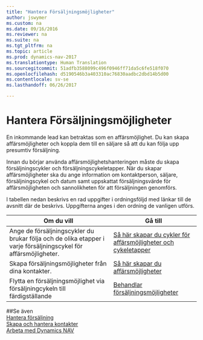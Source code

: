 ```yaml
---
title: "Hantera Försäljningsmöjligheter"
author: jswymer
ms.custom: na
ms.date: 09/16/2016
ms.reviewer: na
ms.suite: na
ms.tgt_pltfrm: na
ms.topic: article
ms.prod: dynamics-nav-2017
ms.translationtype: Human Translation
ms.sourcegitcommit: 51adfb3588099c496f0946ff71da5c6fe518f070
ms.openlocfilehash: d5190546b3a403310ac76830aadbc2dbd14b5d00
ms.contentlocale: sv-se
ms.lasthandoff: 06/26/2017

---
```

# <a name="manage-sales-opportunities"></a>Hantera Försäljningsmöjligheter
En inkommande lead kan betraktas som en affärsmöjlighet. Du kan skapa affärsmöjligheter och koppla dem till en säljare så att du kan följa upp presumtiv försäljning.

Innan du börjar använda affärsmöjlighetshanteringen måste du skapa försäljningscykler och försäljningscykeletapper. När du skapar affärsmöjligheter ska du ange information om kontaktperson, säljare, försäljningscykel och datum samt uppskattat försäljningsvärde för affärsmöjligheten och sannolikheten för att försäljningen genomförs.

I tabellen nedan beskrivs en rad uppgifter i ordningsföljd med länkar till de avsnitt där de beskrivs. Uppgifterna anges i den ordning de vanligen utförs.

|Om du vill |Gå till |
|---|-----|
|Ange de försäljningscykler du brukar följa och de olika etapper i varje försäljningscykel för affärsmöjligheter.|[Så här skapar du cykler för affärsmöjligheter och cykeletapper](marketing-how-setup-opportunity-sales-cycles-stages.md)|
|Skapa försäljningsmöjligheter från dina kontakter.|[Så här skapar du affärsmöjligheter](marketing-how-create-opportunities.md)|
|Flytta en försäljningsmöjlighet via försäljningcykeln till färdigställande|[Behandlar försäljningsmöjligheter](marketing-processing-sales-opportunities.md)|


##<a name="see-also"></a>Se även  
[Hantera försäljning](sales-manage-sales.md)  
[Skapa och hantera kontakter](marketing-contacts.md)  
[Arbeta med Dynamics NAV](ui-work-product.md)

